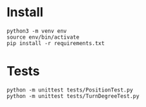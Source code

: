 # Install

```
python3 -m venv env
source env/bin/activate
pip install -r requirements.txt
```

# Tests

```
python -m unittest tests/PositionTest.py
python -m unittest tests/TurnDegreeTest.py
```
